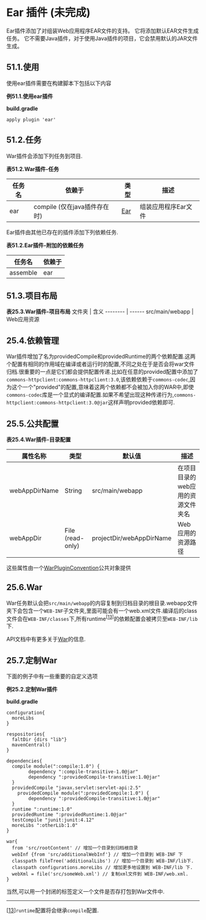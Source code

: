 # Ear 插件 (未完成)

Ear插件添加了对组装Web应用程序EAR文件的支持。 它将添加默认EAR文件生成任务。 它不需要Java插件，对于使用Java插件的项目，它会禁用默认的JAR文件生成。

## 51.1.使用
使用ear插件需要在构建脚本下包括以下内容

**例51.1.使用ear插件**

**build.gradle**

```
apply plugin 'ear'
```

## 51.2.任务
War插件会添加下列任务到项目.

**表51.2.War插件-任务**

任务名     | 依赖于        |  类型 | 描述
--------- | ---------- | ---- | -----------
ear | compile (仅在java插件存在时) | [Ear](https://docs.gradle.org/current/dsl/org.gradle.plugins.ear.Ear.html) | 组装应用程序Ear文件

Ear插件由其他已存在的插件添加下列依赖任务.

**表51.2.Ear插件-附加的依赖任务**

任务名    | 依赖于
-------- | ------
assemble | ear


## 51.3.项目布局

**表25.3.War插件-项目布局**
文件夹    | 含义
-------- | ------
src/main/webapp | Web应用资源

## 25.4.依赖管理
War插件增加了名为providedCompile和providedRuntime的两个依赖配置.这两个配置有相同的作用域在编译或者运行时的配置,不同之处在于是否会将war文件归档.很重要的一点是它们都会提供配置传递.比如在任意的provided配置中添加了`commons-httpclient:commons-httpclient:3.0`,该依赖依赖于`commons-codec`,因为这个一个"provided"的配置,意味着这两个依赖都不会被加入你的WAR中,即使`commons-codec`库是一个显式的编译配置.如果不希望出现这种传递行为,`commons-httpclient:commons-httpclient:3.0@jar`这样声明provided依赖即可.

## 25.5.公共配置

**表25.4.War插件-目录配置**

属性名称 | 类型 | 默认值 | 描述
 ----- | ---- | ---- | ----
 webAppDirName | String | src/main/webapp | 在项目目录的web应用的资源文件夹名
 webAppDir | File (read-only) | projectDir/webAppDirName | Web应用的资源路径

 这些属性由一个[WarPluginConvention](https://docs.gradle.org/current/dsl/org.gradle.api.plugins.WarPluginConvention.html)公共对象提供

## 25.6.War
War任务默认会把`src/main/webapp`的内容复制到归档目录的根目录.webapp文件夹下会包含一个`WEB-INF`子文件夹,里面可能会有一个web.xml文件.编译后的class文件会在`WEB-INF/classes`下,所有runtime<sup>[[13](https://docs.gradle.org/current/userguide/war_plugin.html#ftn.N1325D)]</sup>的依赖配置会被拷贝至`WEB-INF/lib`下.

API文档中有更多关于[War](https://docs.gradle.org/current/dsl/org.gradle.api.tasks.bundling.War.html)的信息.

## 25.7.定制War
下面的例子中有一些重要的自定义选项

**例25.2.定制War插件**

**build.gradle**

```
configuration{
  moreLibs
}

respositories{
  faltDir {dirs "lib"}
  mavenCentral()
}

dependencies{
  compile module(":compile:1.0") {
        dependency ":compile-transitive-1.0@jar"
        dependency ":providedCompile-transitive:1.0@jar"
  }
  providedCompile "javax.servlet:servlet-api:2.5"
    providedCompile module(":providedCompile:1.0") {
        dependency ":providedCompile-transitive:1.0@jar"
  }
  runtime ":runtime:1.0"
  providedRuntime ":providedRuntime:1.0@jar"
  testCompile "junit:junit:4.12"
  moreLibs ":otherLib:1.0"
}

war{
  from 'src/rootContent' // 增加一个目录到归档根目录
  webInf {from 'src/additionalWebInf'} // 增加一个目录到 WEB-INF 下
  classpath fileTree('additionalLibs') // 增加一个目录到 WEB-INF/lib下.
  classpath configurations.moreLibs // 增加更多地设置到 WEB-INF/lib 下.
  webXml = file('src/someWeb.xml') // 复制xml文件到 WEB-INF/web.xml.
}
```

当然,可以用一个封闭的标签定义一个文件是否存打包到War文件中.

---
[[13](https://docs.gradle.org/current/userguide/war_plugin.html#N1325D)]`runtime`配置将会继承`compile`配置.
